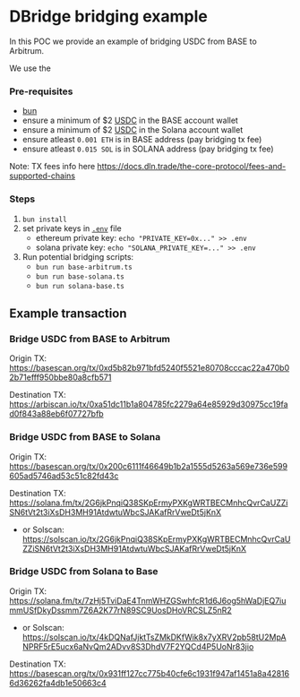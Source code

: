# DBridge bridging example

In this POC we provide an example of bridging USDC from BASE to Arbitrum.

We use the 

### Pre-requisites

- [bun](https://bun.sh/docs/installation)
- ensure a minimum of $2 [USDC](https://basescan.org/address/0xd9aAEc86B65D86f6A7B5B1b0c42FFA531710b6CA) in the BASE account wallet
- ensure a minimum of $2 [USDC](https://solscan.io/token/EPjFWdd5AufqSSqeM2qN1xzybapC8G4wEGGkZwyTDt1v) in the Solana account wallet
- ensure atleast `0.001 ETH` is in BASE address (pay bridging tx fee)
- ensure atleast `0.015 SOL` is in SOLANA address (pay bridging tx fee)

Note: TX fees info here https://docs.dln.trade/the-core-protocol/fees-and-supported-chains

### Steps

1. `bun install`
2. set private keys in [`.env`](.env) file
    - ethereum private key: `echo "PRIVATE_KEY=0x..." >> .env`
    - solana private key: `echo "SOLANA_PRIVATE_KEY=..." >> .env`
3. Run potential bridging scripts:
    - `bun run base-arbitrum.ts`
    - `bun run base-solana.ts`
    - `bun run solana-base.ts`

## Example transaction

### Bridge USDC from BASE to Arbitrum

Origin TX: https://basescan.org/tx/0xd5b82b971bfd5240f5521e80708cccac22a470b02b71efff950bbe80a8cfb571

Destination TX: https://arbiscan.io/tx/0xa51dc11b1a804785fc2279a64e85929d30975cc19fad0f843a88eb6f07727bfb

### Bridge USDC from BASE to Solana

Origin TX: https://basescan.org/tx/0x200c6111f46649b1b2a1555d5263a569e736e599605ad5746ad53c51c82fd43c

Destination TX: https://solana.fm/tx/2G6jkPnqiQ38SKpErmyPXKgWRTBECMnhcQvrCaUZZiSN6tVt2t3iXsDH3MH91AtdwtuWbcSJAKafRrVweDt5jKnX
  - or Solscan: https://solscan.io/tx/2G6jkPnqiQ38SKpErmyPXKgWRTBECMnhcQvrCaUZZiSN6tVt2t3iXsDH3MH91AtdwtuWbcSJAKafRrVweDt5jKnX

### Bridge USDC from Solana to Base

Origin TX: https://solana.fm/tx/7zHj5TviDaE4TnmWHZGSwhfcR1d6J6og5hWaDjEQ7iummUSfDkyDssmm7Z6A2K77rN89SC9UosDHoVRCSLZ5nR2
  - or Solscan: https://solscan.io/tx/4kDQNafJjktTsZMkDKfWik8x7yXRV2pb58tU2MpANPRF5rE5ucx6aNvQm2ADvv8S3DhdV7F2YQCd4P5UoNr83jio

Destination TX: https://basescan.org/tx/0x931ff127cc775b40cfe6c1931f947af1451a8a428166d36262fa4db1e50663c4
